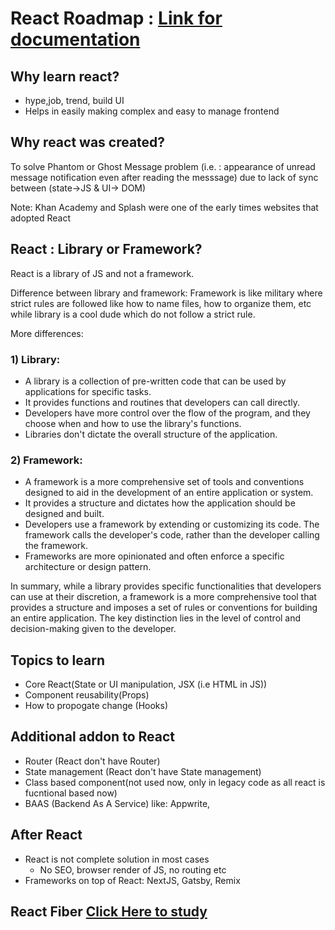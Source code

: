 # React Roadmap : [Link for documentation](https://react.dev/)
## Why learn react?
* hype,job, trend, build UI
* Helps in easily making complex and easy to manage frontend
## Why react was created?
To solve Phantom or Ghost Message problem (i.e. : appearance of unread message notification even after reading the messsage) due to lack of sync between (state->JS & UI-> DOM) 

Note: Khan Academy and Splash were one of the early times websites that adopted React
## React : Library or Framework?
React is a library of JS and not a framework.

Difference between library and framework: Framework is like military where strict rules are followed like how to name files, how to organize them, etc while library is a cool dude which do not follow a strict rule.

More differences: 

### 1) Library:

* A library is a collection of pre-written code that can be used by applications for specific tasks.
* It provides functions and routines that developers can call directly.
* Developers have more control over the flow of the program, and they choose when and how to use the library's functions.
* Libraries don't dictate the overall structure of the application.

### 2) Framework:
* A framework is a more comprehensive set of tools and conventions designed to aid in the development of an entire application or system.
* It provides a structure and dictates how the application should be designed and built.
* Developers use a framework by extending or customizing its code. The framework calls the developer's code, rather than the developer calling the framework.
* Frameworks are more opinionated and often enforce a specific architecture or design pattern.

In summary, while a library provides specific functionalities that developers can use at their discretion, a framework is a more comprehensive tool that provides a structure and imposes a set of rules or conventions for building an entire application. The key distinction lies in the level of control and decision-making given to the developer.
## Topics to learn
* Core React(State or UI manipulation, JSX (i.e HTML in JS))
* Component reusability(Props)
* How to propogate change (Hooks)
## Additional addon to React
* Router (React don't have Router)
* State management (React don't have State management)
* Class based component(not used now, only in legacy code as all react is fucntional based now)
* BAAS (Backend As A Service) like: Appwrite,
## After React
* React is not complete solution in most cases
  * No SEO, browser render of JS, no routing etc
* Frameworks on top of React: NextJS, Gatsby, Remix

## React Fiber [Click Here to study](https://github.com/acdlite/react-fiber-architecture)






